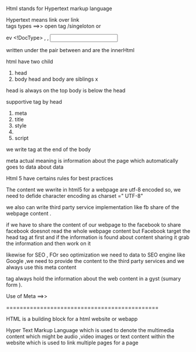 Html stands for Hypertext markup language 

Hypertext means link over link  
tags types 
   ==>> open tag /singeloton 
   <tag> or <tag />

   ev <!DocType>
   <meta />, <img />, <input>




<html>
 written under the pair between <html> and </html> are the innerHtml




 html have two child 
 1) head 
 2) body 
head and body are siblings x 

 head is always on the top 
 body is below the head 


supportive tag by head 
1) meta 
2) title
3) style
4) <link>
5) script 

we write <script> </script> tag at the end of the body 



meta actual meaning is information about the page which automatically goes to 
data about data  

Html 5 have certains rules for best practices


The content we wwrite in html5 for a webpage are utf-8 encoded 
so, we need to defide 
character encoding as charset =" UTF-8"






we also can write third party service implementation like fb share of the webpage content .


if we have to share the content of our webpage to the facebook to share 
facebook doesnot read the whole webpage content but  Facebook target the head tag at first and if the information is found about content sharing it grab the information and then work on it 



likewise  for SEO , FOr seo optimization we need to data to SEO engine like Google ,we need to provide the content to the third party services and we always use this meta content 

<meta> tag always hold the information about the web content in a gyst (sumary form ).




Use of Meta ==>> 






=============================================


HTML is a building block for a html website or webapp

Hyper Text Markup Language which is used to 
denote the multimedia content which might be 
audio ,video images or text content within the website which is used to link multiple
pages for a page 







